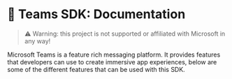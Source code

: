 # 📖 Teams SDK: Documentation

> ⚠️ Warning: this project is not supported or affiliated with Microsoft in any way!

Microsoft Teams is a feature rich messaging platform. It provides features that developers can use
to create immersive app experiences, below are some of the different features that can be used with this SDK.
